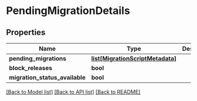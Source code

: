 # PendingMigrationDetails

## Properties
Name | Type | Description | Notes
------------ | ------------- | ------------- | -------------
**pending_migrations** | [**list[MigrationScriptMetadata]**](MigrationScriptMetadata.md) |  | [optional] 
**block_releases** | **bool** |  | [optional] 
**migration_status_available** | **bool** |  | [optional] 

[[Back to Model list]](../README.md#documentation-for-models) [[Back to API list]](../README.md#documentation-for-api-endpoints) [[Back to README]](../README.md)

